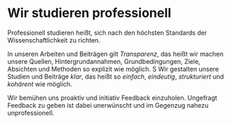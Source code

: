 <!--
   NAME - The NAME of this project is:
ethos

  FILE - The FILENAME of the current file is:
/v5a4.md

  CREATION - This project was CREATED on:
2017-01-28-16:15:00 UTC

  MODIFICATION - This project was last MODIFIED on:
2017-01-28-16:15:00 UTC

  VERSION - The current VERSION of this project is:
<git-commit-hash>-2017-01-28-16:15:00 UTC

  CREATOR(S) - This project was CREATED by:
Michael Czechowski, Martin Maga

  CONTACT - You can CONTACT the creator(s) or developer(s) of this project at:
E-Mail: mail@martinmaga.de

  COPYRIGHT - The COPYRIGHT holder of this project is:
COPYRIGHT (c) 2016 Martin Maga

  LICENSE - This project is LICENSED under the following license:
Martin Maga 2016 CC BY-SA 4.0 https://creativecommons.org

  SUBFILE – This is a SUBFILE! For more INFORMATION on this project go to:
/README.md
-->

# Wir studieren professionell
Professionell studieren heißt, sich nach den höchsten Standards der Wissenschaftlichkeit zu richten.

In unseren Arbeiten und Beiträgen gilt *Transparenz*, das heißt wir machen unsere Quellen, Hintergrundannahmen, Grundbedingungen, Ziele, Absichten und Methoden so explizit wie möglich.
S
Wir gestalten unsere Studien und Beiträge *klar*, das heißt so *einfach*, *eindeutig*, *strukturiert* und *kohärent* wie möglich.

Wir bemühen uns proaktiv und initiativ Feedback einzuholen.
Ungefragt Feedback zu geben ist dabei unerwünscht und im Gegenzug nahezu unprofessionell.
